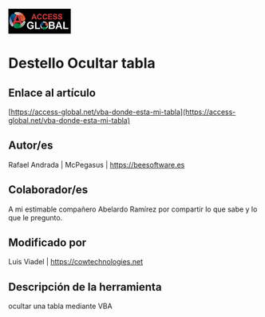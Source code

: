 ﻿![Access-global](/blob/main/Images/Logo1.png)
# Destello Ocultar tabla
## Enlace al artículo
[https://access-global.net/vba-donde-esta-mi-tabla](https://access-global.net/vba-donde-esta-mi-tabla)
## Autor/es
Rafael Andrada | McPegasus | https://beesoftware.es
## Colaborador/es
A mi estimable compañero Abelardo Ramírez por compartir lo que sabe y lo que le pregunto.
## Modificado por
Luis Viadel | https://cowtechnologies.net
## Descripción de la herramienta
ocultar una tabla mediante VBA


